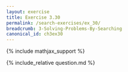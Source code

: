 ```yaml
---
layout: exercise
title: Exercise 3.30
permalink: /search-exercises/ex_30/
breadcrumb: 3-Solving-Problems-By-Searching
canonical_id: ch3ex30
---
```


{% include mathjax_support %}
<div id="hiddden">{% include_relative question.md %}</div>